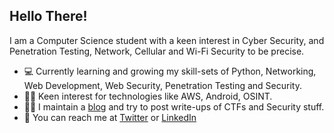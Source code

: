 ## Hello There!

I am a Computer Science student with a keen interest in Cyber Security, and Penetration Testing, Network, Cellular and Wi-Fi Security to be precise. 

- 💻 Currently learning and growing my skill-sets of Python, Networking, Web Development, Web Security, Penetration Testing and Security.
- 🙋🏽 Keen interest for technologies like AWS, Android, OSINT.
- ✍🏽 I maintain a [blog](https://sidb.in) and try to post write-ups of CTFs and Security stuff.
- 📱 You can reach me at [Twitter](https://twitter.com/siddharthdotexe) or [LinkedIn](https://www.linkedin.com/in/siddharth-balyan/)

